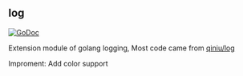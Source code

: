 ## log
[![GoDoc](https://godoc.org/github.com/gobuild/log?status.png)](https://godoc.org/github.com/gobuild/log)

Extension module of golang logging, 
Most code came from [qiniu/log](https://github.com/qiniu/log)

Improment: Add color support
